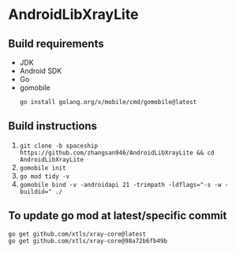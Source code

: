 # AndroidLibXrayLite

## Build requirements
* JDK
* Android SDK
* Go
* gomobile
    ```
    go install golang.org/x/mobile/cmd/gomobile@latest
    ```

## Build instructions
1. `git clone -b spaceship https://github.com/zhangsan946/AndroidLibXrayLite && cd AndroidLibXrayLite`
2. `gomobile init`
3. `go mod tidy -v`
4. `gomobile bind -v -androidapi 21 -trimpath -ldflags="-s -w -buildid=" ./`

## To update go mod at latest/specific commit

```
go get github.com/xtls/xray-core@latest
go get github.com/xtls/xray-core@98a72b6fb49b
```
